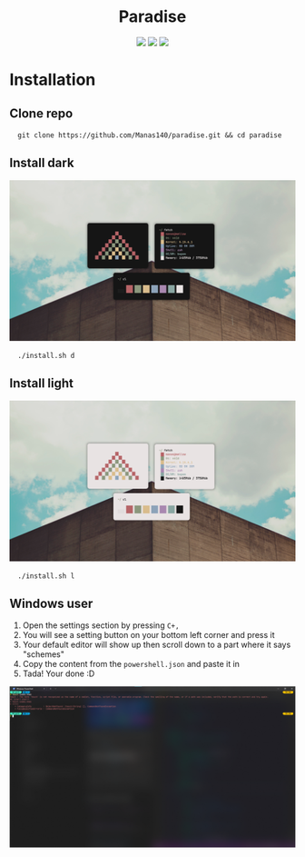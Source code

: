 <h1 align="center">Paradise</h1>

<p align="center">
    <a href="https://github.com/Manas140/paradise/stargazers"><img src="https://img.shields.io/github/stars/Manas140/paradise?colorA=151515&colorB=B66467&style=for-the-badge&logo=starship"></a>
    <a href="https://github.com/Manas140/paradise/issues"><img src="https://img.shields.io/github/issues/Manas140/paradise?colorA=151515&colorB=8C977D&style=for-the-badge&logo=bugatti"></a>
    <a href="https://github.com/Manas140/paradise/network/members"><img src="https://img.shields.io/github/forks/Manas140/paradise?colorA=151515&colorB=D9BC8C&style=for-the-badge&logo=github"></a>
</p>

# Installation
## Clone repo

```
  git clone https://github.com/Manas140/paradise.git && cd paradise
```
## Install dark
<p align="center">
  <img src="./paradise-dark.png">
</p>

```
  ./install.sh d
```
## Install light
<p align="center">
  <img src="./paradise-light.png">
</p>

```
  ./install.sh l
```

## Windows user
1. Open the settings section by pressing `C+,`
2. You will see a setting button on your bottom left corner and press it
3. Your default editor will show up then scroll down to a part where it says "schemes"
4. Copy the content from the `powershell.json` and paste it in
5. Tada! Your done :D

<p align="center">
  <img src="./powershell-paradise.png">
</p>
